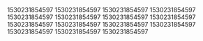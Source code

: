 1530231854597
1530231854597
1530231854597
1530231854597
1530231854597
1530231854597
1530231854597
1530231854597
1530231854597
1530231854597
1530231854597
1530231854597
1530231854597
1530231854597
1530231854597